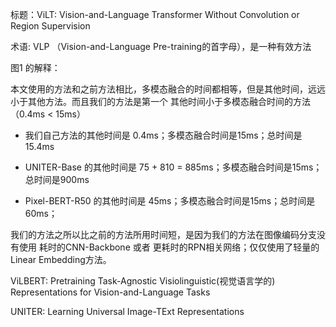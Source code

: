 
标题：ViLT: Vision-and-Language Transformer Without Convolution or Region Supervision


术语: VLP （Vision-and-Language Pre-training的首字母），是一种有效方法





图1 的解释：


本文使用的方法和之前方法相比，多模态融合的时间都相等，但是其他时间，远远小于其他方法。而且我们的方法是第一个 其他时间小于多模态融合时间的方法（0.4ms < 15ms）


- 我们自己方法的其他时间是 0.4ms；多模态融合时间是15ms；总时间是15.4ms

- UNITER-Base 的其他时间是 75 + 810 = 885ms；多模态融合时间是15ms；总时间是900ms

- Pixel-BERT-R50 的其他时间是 45ms；多模态融合时间是15ms；总时间是60ms；


我们的方法之所以比之前的方法所用时间短，是因为我们的方法在图像编码分支没有使用 耗时的CNN-Backbone 或者 更耗时的RPN相关网络；仅仅使用了轻量的 Linear Embedding方法。



ViLBERT: Pretraining Task-Agnostic Visiolinguistic(视觉语言学的) Representations for Vision-and-Language Tasks

UNITER: Learning Universal Image-TExt Representations

